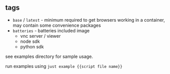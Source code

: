 ## tags

- `base` / `latest` - minimum required to get browsers working in a container, may contain some convenience packages
- `batteries` - batteries included image
  - vnc server / viewer
  - node sdk
  - python sdk

see examples directory for sample usage. 

run examples using `just example {{script file name}}`
